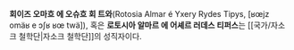 **회이즈 오마흐 에 오슈흐 회 트와**(Rotosia Almar é Yxery Rydes Tipys, [ʁœjz omäʁ e ɔʃʁ ʁœ twä]), 혹은 **로토시아 알마르 에 어셰르 러데스 티퍼스**는 [[국가/자소크 철학단|자소크 철학단]]의 성직자이다.